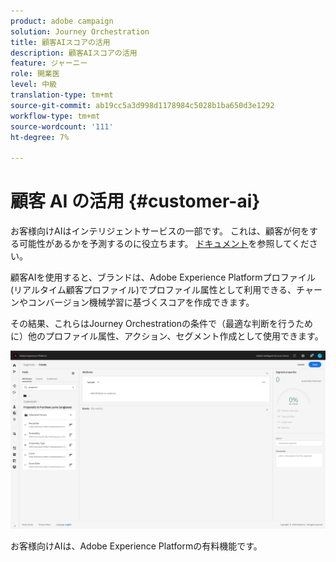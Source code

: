 ```yaml
---
product: adobe campaign
solution: Journey Orchestration
title: 顧客AIスコアの活用
description: 顧客AIスコアの活用
feature: ジャーニー
role: 開業医
level: 中級
translation-type: tm+mt
source-git-commit: ab19cc5a3d998d1178984c5028b1ba650d3e1292
workflow-type: tm+mt
source-wordcount: '111'
ht-degree: 7%

---
```



# 顧客 AI の活用 {#customer-ai}

お客様向けAIはインテリジェントサービスの一部です。 これは、顧客が何をする可能性があるかを予測するのに役立ちます。 [ドキュメント](https://docs.adobe.com/content/help/en/experience-platform/intelligent-services/customer-ai/overview.html)を参照してください。

顧客AIを使用すると、ブランドは、Adobe Experience Platformプロファイル(リアルタイム顧客プロファイル)でプロファイル属性として利用できる、チャーンやコンバージョン機械学習に基づくスコアを作成できます。

その結果、これらはJourney Orchestrationの条件で（最適な判断を行うために）他のプロファイル属性、アクション、セグメント作成として使用できます。

![](../assets/customer-ai.png)

お客様向けAIは、Adobe Experience Platformの有料機能です。


